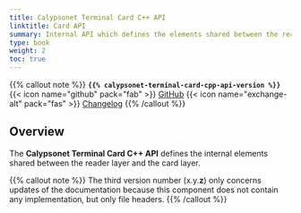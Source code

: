 ```yaml
---
title: Calypsonet Terminal Card C++ API
linktitle: Card API
summary: Internal API which defines the elements shared between the reader layer and the card layer.
type: book
weight: 2
toc: true
---
```


{{% callout note %}}
**`{{% calypsonet-terminal-card-cpp-api-version %}}`**
<span class="component-metadata">{{< icon name="github" pack="fab" >}} [GitHub](https://github.com/calypsonet/calypsonet-terminal-card-cpp-api/)</span>
<span class="component-metadata">{{< icon name="exchange-alt" pack="fas" >}} [Changelog](https://github.com/calypsonet/calypsonet-terminal-card-cpp-api/blob/main/CHANGELOG.md)</span>
{{% /callout %}}

## Overview

The **Calypsonet Terminal Card C++ API** defines the internal elements shared between the reader layer and the card layer.

[comment]: <> (## Documentation)

[comment]: <> (* [API documentation]&#40;https://calypsonet.github.io/calypsonet-terminal-card-cpp-api&#41;)
 
{{% callout note %}}
The third version number (x.y.**z**) only concerns updates of the documentation because this component does not contain any implementation, but only file headers.
{{% /callout %}}